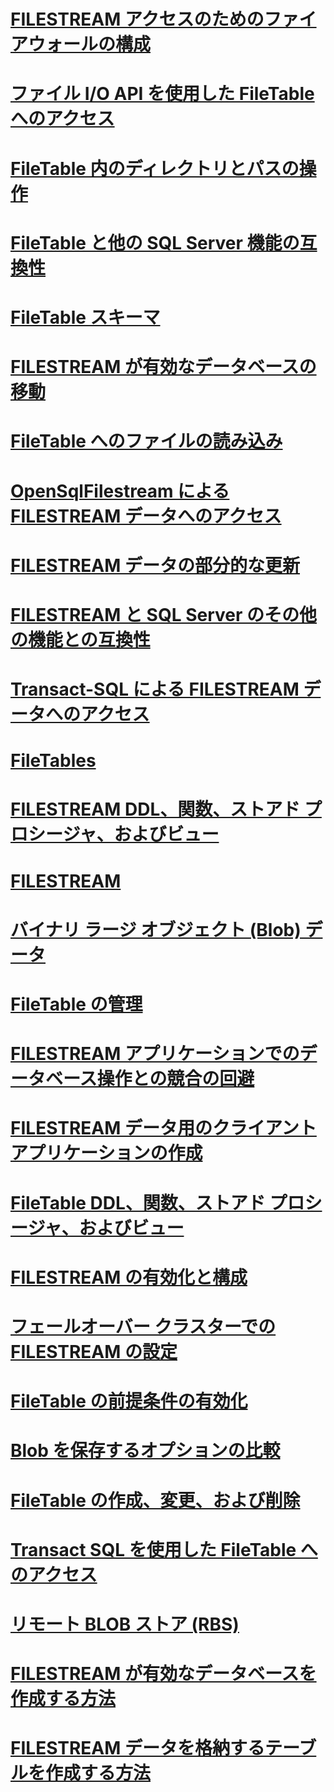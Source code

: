 # [FILESTREAM アクセスのためのファイアウォールの構成](configure-a-firewall-for-filestream-access.md)
# [ファイル I/O API を使用した FileTable へのアクセス](access-filetables-with-file-input-output-apis.md)
# [FileTable 内のディレクトリとパスの操作](work-with-directories-and-paths-in-filetables.md)
# [FileTable と他の SQL Server 機能の互換性](filetable-compatibility-with-other-sql-server-features.md)
# [FileTable スキーマ](filetable-schema.md)
# [FILESTREAM が有効なデータベースの移動](move-a-filestream-enabled-database.md)
# [FileTable へのファイルの読み込み](load-files-into-filetables.md)
# [OpenSqlFilestream による FILESTREAM データへのアクセス](access-filestream-data-with-opensqlfilestream.md)
# [FILESTREAM データの部分的な更新](make-partial-updates-to-filestream-data.md)
# [FILESTREAM と SQL Server のその他の機能との互換性](filestream-compatibility-with-other-sql-server-features.md)
# [Transact-SQL による FILESTREAM データへのアクセス](access-filestream-data-with-transact-sql.md)
# [FileTables](filetables-sql-server.md)
# [FILESTREAM DDL、関数、ストアド プロシージャ、およびビュー](filestream-ddl-functions-stored-procedures-and-views.md)
# [FILESTREAM](filestream-sql-server.md)
# [バイナリ ラージ オブジェクト (Blob) データ](binary-large-object-blob-data-sql-server.md)
# [FileTable の管理](manage-filetables.md)
# [FILESTREAM アプリケーションでのデータベース操作との競合の回避](avoid-conflicts-with-database-operations-in-filestream-applications.md)
# [FILESTREAM データ用のクライアント アプリケーションの作成](create-client-applications-for-filestream-data.md)
# [FileTable DDL、関数、ストアド プロシージャ、およびビュー](filetable-ddl-functions-stored-procedures-and-views.md)
# [FILESTREAM の有効化と構成](enable-and-configure-filestream.md)
# [フェールオーバー クラスターでの FILESTREAM の設定](set-up-filestream-on-a-failover-cluster.md)
# [FileTable の前提条件の有効化](enable-the-prerequisites-for-filetable.md)
# [Blob を保存するオプションの比較](compare-options-for-storing-blobs-sql-server.md)
# [FileTable の作成、変更、および削除](create-alter-and-drop-filetables.md)
# [Transact SQL を使用した FileTable へのアクセス](access-filetables-with-transact-sql.md)
# [リモート BLOB ストア (RBS)](remote-blob-store-rbs-sql-server.md)
# [FILESTREAM が有効なデータベースを作成する方法](create-a-filestream-enabled-database.md)
# [FILESTREAM データを格納するテーブルを作成する方法](create-a-table-for-storing-filestream-data.md)
